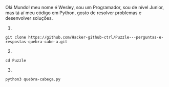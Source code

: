 Olá Mundo! meu nome é Wesley, sou um Programador, sou de nível Junior, mas tá aí meu código em Python, gosto de resolver problemas e desenvolver soluções.

1.
```
git clone https://github.com/Hacker-github-ctrl/Puzzle---perguntas-e-respostas-quebra-cabe-a.git
```
2.
```
cd Puzzle
```
3.
```
python3 quebra-cabeça.py
```
